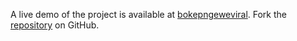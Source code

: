 A live demo of the project is available at [bokepngeweviral](https://bokepngeweviral.pages.dev).
Fork the [repository](https://github.com/jolk9110) on GitHub.